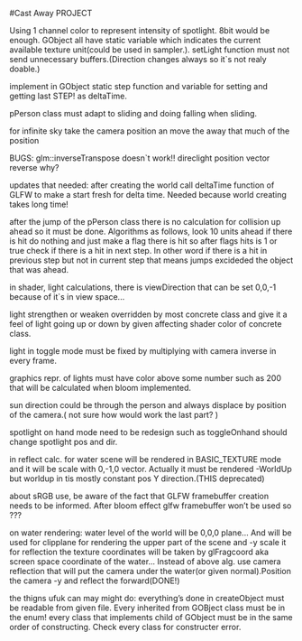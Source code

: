 #Cast Away PROJECT


Using 1 channel color to represent intensity of spotlight. 8bit would be enough.
GObject all have static variable which indicates the current available texture unit(could be used in sampler.).
setLight function must not send unnecessary buffers.(Direction changes always so it`s not realy doable.)

implement in GObject static step function and variable for setting and getting last STEP! as deltaTime.


pPerson class must adapt to sliding and doing falling when sliding.

for infinite sky take the camera position an move the away that much of the position


BUGS:
 glm::inverseTranspose doesn`t work!!
 direclight position vector reverse why?
 
 
updates that needed:
after creating the world call deltaTime function of GLFW to make a start fresh for delta time. Needed because world creating takes long time!

after the jump of the pPerson class there is no calculation for collision up ahead so it must be done. Algorithms as follows, look 10 units ahead if there is hit do nothing
and just make a flag there is hit so after flags hits is 1 or true check if there is a hit in next step. In other word if there is a hit in previous step but not in current step
that means jumps excideded the object that was ahead.

in shader, light calculations, there is viewDirection that can be set 0,0,-1 because of it`s in view space...

light strengthen or weaken overridden by most concrete class and give it a feel of light going up or down by given affecting shader color of concrete class.

light in toggle mode must be fixed by multiplying with camera inverse in every frame.

graphics repr. of lights must have color above some number such as 200 that will be calculated when bloom implemented.

sun direction could be through the person and always displace by position of the camera.( not sure how would work the last part? )

spotlight on hand mode need to be redesign such as toggleOnhand should change spotlight pos and dir.

in reflect calc. for water scene will be rendered in BASIC_TEXTURE mode and it will be scale with 0,-1,0 vector. Actually it must be rendered -WorldUp but worldup in tis
mostly constant pos Y direction.(THIS deprecated)

about sRGB use, be aware of the fact that GLFW framebuffer creation needs to be informed. After bloom effect glfw framebuffer won’t be used so ???

on water rendering:
water level of the world will be 0,0,0 plane... And will be used for clipplane for rendering the upper part of the scene and -y scale it for reflection
the texture coordinates will be taken by glFragcoord aka screen space coordinate of the water...
Instead of above alg. use camera reflection that will put the camera under the water(or given normal).Position the camera -y and reflect the forward(DONE!)


the thigns ufuk can may  might do:
everything’s done in createObject must be readable from given file. Every inherited from GOBject class must be in the enum!
every class that implements child of GObject must be in the same order of constructing. Check every class for constructer error.




